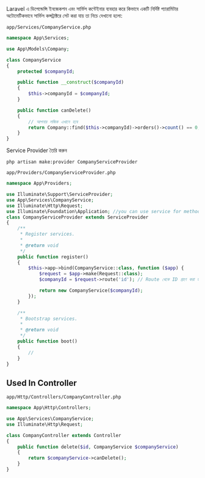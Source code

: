 Laravel এ ডিপেন্ডেন্সি ইনজেকশন এবং সার্ভিস কন্টেইনার ব্যবহার করে কিভাবে একটি নির্দিষ্ট প্যারামিটার অটোমেটিকভাবে সার্ভিস কন্সট্রাক্টরে সেট করা যায় তা নিচে দেখানো হলো:

`app/Services/CompanyService.php`
```php
namespace App\Services;

use App\Models\Company;

class CompanyService
{
    protected $companyId;

    public function __construct($companyId)
    {
        $this->companyId = $companyId;
    }

    public function canDelete()
    {
        // আপনার লজিক এখানে হবে
        return Company::find($this->companyId)->orders()->count() == 0;
    }
}

```

Service Provider তৈরি করুন
```
php artisan make:provider CompanyServiceProvider
```


`app/Providers/CompanyServiceProvider.php`
```php
namespace App\Providers;

use Illuminate\Support\ServiceProvider;
use App\Services\CompanyService;
use Illuminate\Http\Request;
use Illuminate\Foundation\Application; //you can use service for method suggetion 
class CompanyServiceProvider extends ServiceProvider
{
    /**
     * Register services.
     *
     * @return void
     */
    public function register()
    {
        $this->app->bind(CompanyService::class, function ($app) {
            $request = $app->make(Request::class);
            $companyId = $request->route('id'); // Route থেকে ID গ্রহণ করা হচ্ছে

            return new CompanyService($companyId);
        });
    }

    /**
     * Bootstrap services.
     *
     * @return void
     */
    public function boot()
    {
        //
    }
}

```

## Used In Controller


`app/Http/Controllers/CompanyController.php`
```php
namespace App\Http\Controllers;

use App\Services\CompanyService;
use Illuminate\Http\Request;

class CompanyController extends Controller
{
    public function delete($id, CompanyService $companyService)
    {
        return $companyService->canDelete();
    }
}

```